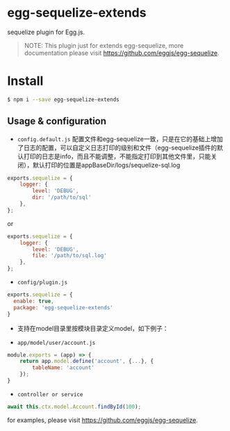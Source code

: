 # egg-sequelize-extends
sequelize plugin for Egg.js.

> NOTE: This plugin just for extends egg-sequelize, more documentation please visit https://github.com/eggjs/egg-sequelize.

# Install

```bash
$ npm i --save egg-sequelize-extends
```

## Usage & configuration

- `config.default.js`
配置文件和egg-sequelize一致，只是在它的基础上增加了日志的配置，可以自定义日志打印的级别和文件（egg-sequelize插件的默认打印的日志是info，而且不能调整，不能指定打印到其他文件里，只能关闭），默认打印的位置是appBaseDir/logs/sequelize-sql.log

```js
exports.sequelize = {
    logger: {
        level: 'DEBUG',
        dir: '/path/to/sql'
    },
};
```
or
```js
exports.sequelize = {
    logger: {
        level: 'DEBUG',
        file: '/path/to/sql.log'
    },
};
```

- `config/plugin.js`

``` js
exports.sequelize = {
  enable: true,
  package: 'egg-sequelize-extends'
}
```

- 支持在model目录里按模块目录定义model，如下例子：

- `app/model/user/account.js`

``` js
module.exports = (app) => {
    return app.model.define('account', {...}, {
        tableName: 'account'
    });
}

```

- `controller or service`

```js
await this.ctx.model.Account.findById(100);
```

for examples, please visit https://github.com/eggjs/egg-sequelize.
